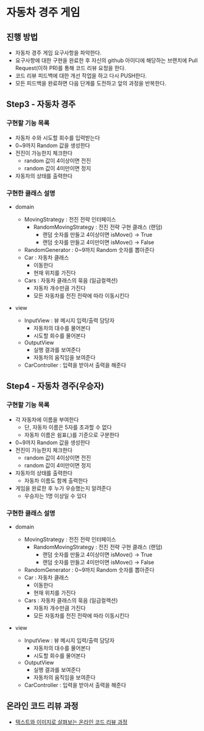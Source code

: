 # 자동차 경주 게임
## 진행 방법
* 자동차 경주 게임 요구사항을 파악한다.
* 요구사항에 대한 구현을 완료한 후 자신의 github 아이디에 해당하는 브랜치에 Pull Request(이하 PR)를 통해 코드 리뷰 요청을 한다.
* 코드 리뷰 피드백에 대한 개선 작업을 하고 다시 PUSH한다.
* 모든 피드백을 완료하면 다음 단계를 도전하고 앞의 과정을 반복한다.

## Step3 - 자동차 경주
### 구현할 기능 목록
+ 자동차 수와 시도할 회수를 입력받는다
+ 0~9까지 Random 값을 생성한다
+ 전진이 가능한지 체크한다
    + random 값이 4이상이면 전진
    + random 값이 4미만이면 정지
+ 자동차의 상태를 출력한다

### 구현한 클래스 설명
+ domain
    + MovingStrategy : 전진 전략 인터페이스 
        + RandomMovingStrategy : 전진 전략 구현 클래스 (랜덤)
           + 랜덤 숫자를 만들고 4이상이면 isMove() -> True
           + 랜덤 숫자를 만들고 4미만이면 isMove() -> False
    + RandomGenerator : 0~9까지 Random 숫자를 뽑아준다
    + Car : 자동차 클래스 
        + 이동한다
        + 현재 위치를 가진다
    + Cars : 자동차 클래스의 묶음 (일급컬렉션)
        + 자동차 개수만큼 가진다
        + 모든 자동차를 전진 전략에 따라 이동시킨다

+ view
    + InputView : 뷰 메시지 입력/출력 담당자
        + 자동차의 대수를 물어본다
        + 시도할 회수를 물어본다
    + OutputView
        + 실행 결과를 보여준다 
        + 자동차의 움직임을 보여준다
    + CarController : 입력을 받아서 출력을 해준다


## Step4 - 자동차 경주(우승자)
### 구현할 기능 목록
+ 각 자동차에 이름을 부여한다
    + 단, 자동차 이름은 5자를 초과할 수 없다
    + 자동차 이름은 쉼표(,)를 기준으로 구분한다
+ 0~9까지 Random 값을 생성한다
+ 전진이 가능한지 체크한다
    + random 값이 4이상이면 전진
    + random 값이 4미만이면 정지
+ 자동차의 상태를 출력한다
    + 자동차 이름도 함께 출력한다
+ 게임을 완료한 후 누가 우승했는지 알려준다
    + 우승자는 1명 이상일 수 있다

### 구현한 클래스 설명
+ domain
    + MovingStrategy : 전진 전략 인터페이스 
        + RandomMovingStrategy : 전진 전략 구현 클래스 (랜덤)
           + 랜덤 숫자를 만들고 4이상이면 isMove() -> True
           + 랜덤 숫자를 만들고 4미만이면 isMove() -> False
    + RandomGenerator : 0~9까지 Random 숫자를 뽑아준다
    + Car : 자동차 클래스 
        + 이동한다
        + 현재 위치를 가진다
    + Cars : 자동차 클래스의 묶음 (일급컬렉션)
        + 자동차 개수만큼 가진다
        + 모든 자동차를 전진 전략에 따라 이동시킨다

+ view
    + InputView : 뷰 메시지 입력/출력 담당자
        + 자동차의 대수를 물어본다
        + 시도할 회수를 물어본다
    + OutputView
        + 실행 결과를 보여준다 
        + 자동차의 움직임을 보여준다
    + CarController : 입력을 받아서 출력을 해준다





## 온라인 코드 리뷰 과정
* [텍스트와 이미지로 살펴보는 온라인 코드 리뷰 과정](https://github.com/next-step/nextstep-docs/tree/master/codereview)
